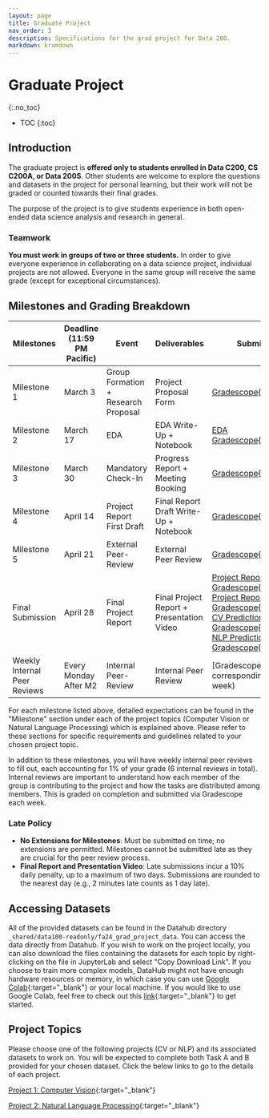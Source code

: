 ```yaml
---
layout: page
title: Graduate Project
nav_order: 3
description: Specifications for the grad project for Data 200.
markdown: kramdown
---
```

# Graduate Project
{:.no_toc}

* TOC
{:toc}

## Introduction

The graduate project is **offered only to students enrolled in Data C200, CS C200A, or Data 200S**. Other students are welcome to explore the questions and datasets in the project for personal learning, but their work will not be graded or counted towards their final grades.

The purpose of the project is to give students experience in both open-ended data science analysis and research in general.

### Teamwork

**You must work in groups of two or three students.** In order to give everyone experience in collaborating on a data science project, individual projects are not allowed. Everyone in the same group will receive the same grade (except for exceptional circumstances).

## Milestones and Grading Breakdown

| Milestones  | Deadline (11:59 PM Pacific) | Event | Deliverables | Submission Link | Grading Weight |
| ----------- | --------------------------- | ----- | ------------ | --------------- | -------------- |
| Milestone 1 | March 3 | Group Formation + Research Proposal | Project Proposal Form | [Gradescope](https://www.gradescope.com/courses/949942/assignments/5717518){:target="_blank"} | 5% |
| Milestone 2 | March 17 | EDA | EDA Write-Up + Notebook | [EDA Gradescope](https://www.gradescope.com/courses/949942/assignments/5717504){:target="_blank"} | 10% |
| Milestone 3 | March 30 | Mandatory Check-In | Progress Report + Meeting Booking | [Gradescope](https://www.gradescope.com/courses/949942/assignments/5717488){:target="_blank"} | 10% |
| Milestone 4 | April 14 | Project Report First Draft | Final Report Draft Write-Up + Notebook | [Gradescope](https://www.gradescope.com/courses/949942/assignments/5718707){:target="_blank"} | 20% |
| Milestone 5 | April 21 | External Peer-Review | External Peer Review | [Gradescope](https://www.gradescope.com/courses/949942/assignments/5717521){:target="_blank"} | 7% |
| Final Submission | April 28 | Final Project Report | Final Project Report + Presentation Video | [Project Report PDF Gradescope](https://www.gradescope.com/courses/949942/assignments/5718693){:target="_blank"} <br> [Project Report Code Gradescope](https://www.gradescope.com/courses/949942/assignments/5717525){:target="_blank"} <br> [CV Predictions Gradescope](https://www.gradescope.com/courses/949942/assignments/5717156){:target="_blank"} <br> [NLP Predictions Gradescope](https://www.gradescope.com/courses/949942/assignments/5717482){:target="_blank"} | 42% |
| Weekly Internal Peer Reviews | Every Monday After M2 | Internal Peer-Review | Internal Peer Review | [Gradescope] (Please refer to corresponding link each week) | 6% |

For each milestone listed above, detailed expectations can be found in the "Milestone" section under each of the project topics (Computer Vision or Natural Language Processing) which is explained above. Please refer to these sections for specific requirements and guidelines related to your chosen project topic.

In addition to these milestones, you will have weekly internal peer reviews to fill out, each accounting for 1% of your grade (6 internal reviews in total). Internal reviews are important to understand how each member of the group is contributing to the project and how the tasks are distributed among members. This is graded on completion and submitted via Gradescope each week.

### Late Policy
- **No Extensions for Milestones**: Must be submitted on time; no extensions are permitted. Milestones cannot be submitted late as they are crucial for the peer review process.
- **Final Report and Presentation Video**: Late submissions incur a 10% daily penalty, up to a maximum of two days. Submissions are rounded to the nearest day (e.g., 2 minutes late counts as 1 day late).

## Accessing Datasets

All of the provided datasets can be found in the Datahub directory `_shared/data100-readonly/fa24_grad_project_data`. You can access the data directly from Datahub. If you wish to work on the project locally, you can also download the files containing the datasets for each topic by right-clicking on the file in JupyterLab and select "Copy Download Link". If you choose to train more complex models, DataHub might not have enough hardware resources or memory, in which case you can use [Google Colab](https://colab.google/){:target="_blank"} or your local machine. If you would like to use Google Colab, feel free to check out this [link](https://stackoverflow.com/questions/48376580/how-to-read-data-in-google-colab-from-my-google-drive){:target="_blank"} to get started.

## Project Topics

Please choose one of the following projects (CV or NLP) and its associated datasets to work on. You will be expected to complete both Task A and B provided for your chosen dataset. Click the below links to go to the details of each project.

[Project 1: Computer Vision](/sp25/gradproject-cv){:target="_blank"}

[Project 2: Natural Language Processing](/sp25/gradproject-nlp){:target="_blank"}
